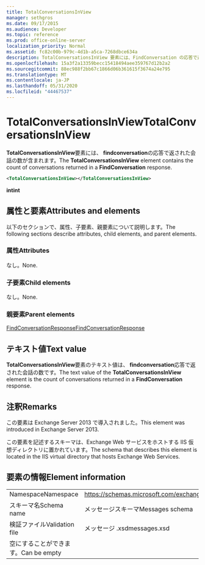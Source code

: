 ```yaml
---
title: TotalConversationsInView
manager: sethgros
ms.date: 09/17/2015
ms.audience: Developer
ms.topic: reference
ms.prod: office-online-server
localization_priority: Normal
ms.assetid: fc82c00b-979c-4d1b-a5ca-7268dbce634a
description: TotalConversationsInView 要素には、FindConversation の応答で返された会話の数が含まれます。
ms.openlocfilehash: 15a3f2a13359becc15418494aee359767d12b2a2
ms.sourcegitcommit: 88ec988f2bb67c1866d06b361615f3674a24e795
ms.translationtype: MT
ms.contentlocale: ja-JP
ms.lasthandoff: 05/31/2020
ms.locfileid: "44467537"
---
```

# <a name="totalconversationsinview"></a><span data-ttu-id="d7b6a-103">TotalConversationsInView</span><span class="sxs-lookup"><span data-stu-id="d7b6a-103">TotalConversationsInView</span></span>

<span data-ttu-id="d7b6a-104">**TotalConversationsInView**要素には、 **findconversation**の応答で返された会話の数が含まれます。</span><span class="sxs-lookup"><span data-stu-id="d7b6a-104">The **TotalConversationsInView** element contains the count of conversations returned in a **FindConversation** response.</span></span> 
  
```XML
<TotalConversationsInView></TotalConversationsInView>
```

 <span data-ttu-id="d7b6a-105">**int**</span><span class="sxs-lookup"><span data-stu-id="d7b6a-105">**int**</span></span>
## <a name="attributes-and-elements"></a><span data-ttu-id="d7b6a-106">属性と要素</span><span class="sxs-lookup"><span data-stu-id="d7b6a-106">Attributes and elements</span></span>

<span data-ttu-id="d7b6a-107">以下のセクションで、属性、子要素、親要素について説明します。</span><span class="sxs-lookup"><span data-stu-id="d7b6a-107">The following sections describe attributes, child elements, and parent elements.</span></span>
  
### <a name="attributes"></a><span data-ttu-id="d7b6a-108">属性</span><span class="sxs-lookup"><span data-stu-id="d7b6a-108">Attributes</span></span>

<span data-ttu-id="d7b6a-109">なし。</span><span class="sxs-lookup"><span data-stu-id="d7b6a-109">None.</span></span>
  
### <a name="child-elements"></a><span data-ttu-id="d7b6a-110">子要素</span><span class="sxs-lookup"><span data-stu-id="d7b6a-110">Child elements</span></span>

<span data-ttu-id="d7b6a-111">なし。</span><span class="sxs-lookup"><span data-stu-id="d7b6a-111">None.</span></span>
  
### <a name="parent-elements"></a><span data-ttu-id="d7b6a-112">親要素</span><span class="sxs-lookup"><span data-stu-id="d7b6a-112">Parent elements</span></span>

[<span data-ttu-id="d7b6a-113">FindConversationResponse</span><span class="sxs-lookup"><span data-stu-id="d7b6a-113">FindConversationResponse</span></span>](findconversationresponse.md)
  
## <a name="text-value"></a><span data-ttu-id="d7b6a-114">テキスト値</span><span class="sxs-lookup"><span data-stu-id="d7b6a-114">Text value</span></span>

<span data-ttu-id="d7b6a-115">**TotalConversationsInView**要素のテキスト値は、 **findconversation**応答で返された会話の数です。</span><span class="sxs-lookup"><span data-stu-id="d7b6a-115">The text value of the **TotalConversationsInView** element is the count of conversations returned in a **FindConversation** response.</span></span> 
  
## <a name="remarks"></a><span data-ttu-id="d7b6a-116">注釈</span><span class="sxs-lookup"><span data-stu-id="d7b6a-116">Remarks</span></span>

<span data-ttu-id="d7b6a-117">この要素は Exchange Server 2013 で導入されました。</span><span class="sxs-lookup"><span data-stu-id="d7b6a-117">This element was introduced in Exchange Server 2013.</span></span>
  
<span data-ttu-id="d7b6a-118">この要素を記述するスキーマは、Exchange Web サービスをホストする IIS 仮想ディレクトリに置かれています。</span><span class="sxs-lookup"><span data-stu-id="d7b6a-118">The schema that describes this element is located in the IIS virtual directory that hosts Exchange Web Services.</span></span>
  
## <a name="element-information"></a><span data-ttu-id="d7b6a-119">要素の情報</span><span class="sxs-lookup"><span data-stu-id="d7b6a-119">Element information</span></span>

|||
|:-----|:-----|
|<span data-ttu-id="d7b6a-120">Namespace</span><span class="sxs-lookup"><span data-stu-id="d7b6a-120">Namespace</span></span>  <br/> |https://schemas.microsoft.com/exchange/services/2006/messages  <br/> |
|<span data-ttu-id="d7b6a-121">スキーマ名</span><span class="sxs-lookup"><span data-stu-id="d7b6a-121">Schema name</span></span>  <br/> |<span data-ttu-id="d7b6a-122">メッセージスキーマ</span><span class="sxs-lookup"><span data-stu-id="d7b6a-122">Messages schema</span></span>  <br/> |
|<span data-ttu-id="d7b6a-123">検証ファイル</span><span class="sxs-lookup"><span data-stu-id="d7b6a-123">Validation file</span></span>  <br/> |<span data-ttu-id="d7b6a-124">メッセージ .xsd</span><span class="sxs-lookup"><span data-stu-id="d7b6a-124">messages.xsd</span></span>  <br/> |
|<span data-ttu-id="d7b6a-125">空にすることができます。</span><span class="sxs-lookup"><span data-stu-id="d7b6a-125">Can be empty</span></span>  <br/> ||
   

